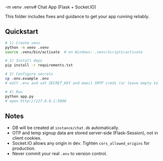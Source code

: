 -m venv .venv# Chat App (Flask + Socket.IO)

This folder includes fixes and guidance to get your app running reliably.

## Quickstart

```bash
# 1) Create venv
python -m venv .venv
source .venv/bin/activate  # on Windows: .venv\Scripts\activate

# 2) Install deps
pip install -r requirements.txt

# 3) Configure secrets
cp .env.example .env
# edit .env and set SECRET_KEY and email SMTP creds (or leave empty to log OTP to console)

# 4) Run
python app.py
# open http://127.0.0.1:5000
```

## Notes

- DB will be created at `instance/chat.db` automatically.
- OTP and temp signup data are stored server-side (Flask-Session), not in client cookies.
- Socket.IO allows any origin in dev. Tighten `cors_allowed_origins` for production.
- Never commit your real `.env` to version control.
